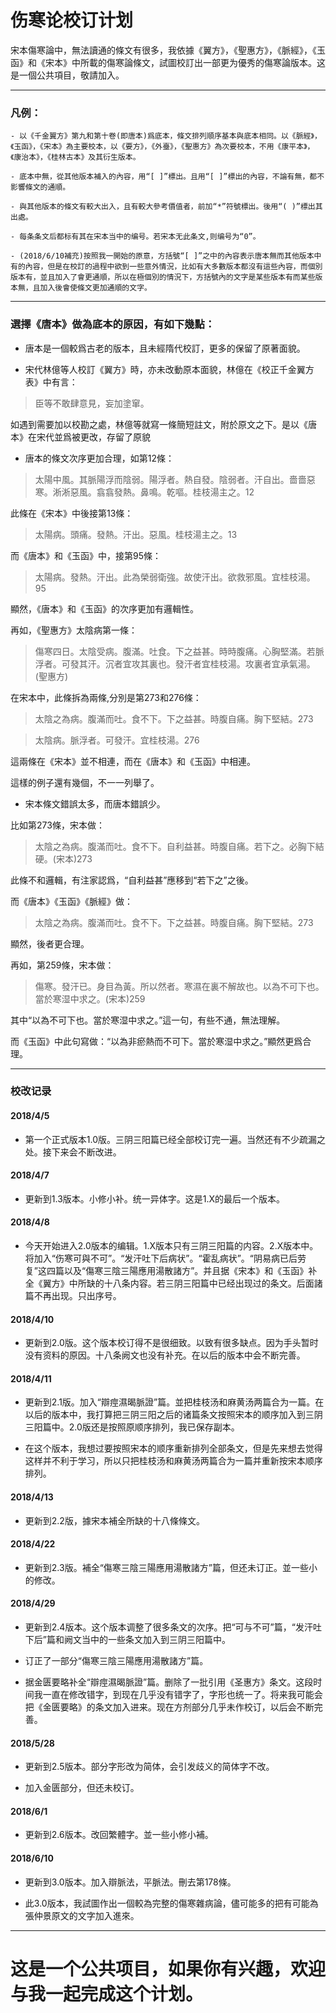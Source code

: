 # 伤寒论校订计划
宋本傷寒論中，無法讀通的條文有很多，我依據《翼方》，《聖惠方》，《脈經》，《玉函》和《宋本》中所載的傷寒論條文，試圖校訂出一部更为優秀的傷寒論版本。这是一個公共項目，敬請加入。

***

### 凡例：

```
- 以《千金翼方》第九和第十卷(即唐本)爲底本，條文排列順序基本與底本相同。以《脈經》，《玉函》，《宋本》為主要校本，以《要方》，《外臺》，《聖惠方》為次要校本，不用《康平本》，《康治本》，《桂林古本》及其衍生版本。

- 底本中無，從其他版本補入的內容，用“[ ]”標出。且用“[ ]”標出的內容，不論有無，都不影響條文的通順。

- 與其他版本的條文有較大出入，且有較大參考價值者，前加“*”符號標出。後用“( )”標出其出處。

- 每条条文后都标有其在宋本当中的编号。若宋本无此条文,则编号为“0”。

- (2018/6/10補充)按照我一開始的原意，方括號“[ ]”之中的內容表示唐本無而其他版本中有的內容，但是在校訂的過程中欲到一些意外情況，比如有大多數版本都沒有這些內容，而個別版本有，並且加入了會更通順，所以在極個別的情況下，方括號內的文字是某些版本有而某些版本無，且加入後會使條文更加通順的文字。

```
***

### 選擇《唐本》做為底本的原因，有如下幾點：

- 唐本是一個較爲古老的版本，且未經隋代校訂，更多的保留了原著面貌。

- 宋代林億等人校訂《翼方》時，亦未改動原本面貌，林億在《校正千金翼方表》中有言：

> 臣等不敢肆意見，妄加塗窜。

如遇到需要加以校勘之處，林億等就寫一條簡短註文，附於原文之下。是以《唐本》在宋代並爲被更改，存留了原貌
  
- 唐本的條文次序更加合理，如第12條：

> 太陽中風。其脈陽浮而陰弱。陽浮者。熱自發。陰弱者。汗自出。嗇嗇惡寒。淅淅惡風。翕翕發熱。鼻鳴。乾嘔。桂枝湯主之。12

此條在《宋本》中後接第13條：

> 太陽病。頭痛。發熱。汗出。惡風。桂枝湯主之。13

而《唐本》和《玉函》中，接第95條：

>太陽病。發熱。汗出。此為榮弱衛強。故使汗出。欲救邪風。宜桂枝湯。95

顯然，《唐本》和《玉函》的次序更加有邏輯性。

再如，《聖惠方》太陰病第一條：

> 傷寒四日。太陰受病。腹滿。吐食。下之益甚。時時腹痛。心胸堅滿。若脈浮者。可發其汗。沉者宜攻其裏也。發汗者宜桂枝湯。攻裏者宜承氣湯。(聖惠方)

在宋本中，此條拆為兩條,分別是第273和276條：

> 太陰之為病。腹滿而吐。食不下。下之益甚。時腹自痛。胸下堅結。273

> 太陰病。脈浮者。可發汗。宜桂枝湯。276

這兩條在《宋本》並不相連，而在《唐本》和《玉函》中相連。

這樣的例子還有幾個，不一一列舉了。

- 宋本條文錯誤太多，而唐本錯誤少。

比如第273條，宋本做：

> 太陰之為病。腹滿而吐。食不下。自利益甚。時腹自痛。若下之。必胸下結硬。(宋本)273

此條不和邏輯，有注家認爲，“自利益甚”應移到“若下之”之後。

而《唐本》《玉函》《脈經》做：

> 太陰之為病。腹滿而吐。食不下。下之益甚。時腹自痛。胸下堅結。273

顯然，後者更合理。

再如，第259條，宋本做：

> 傷寒。發汗已。身目為黃。所以然者。寒濕在裏不解故也。以為不可下也。當於寒湿中求之。(宋本)259

其中“以為不可下也。當於寒湿中求之。”這一句，有些不通，無法理解。

而《玉函》中此句寫做：“以為非瘀熱而不可下。當於寒湿中求之。”顯然更爲合理。

***

### 校改记录

#### 2018/4/5

- 第一个正式版本1.0版。三阴三阳篇已经全部校订完一遍。当然还有不少疏漏之处。接下来会不断改进。

#### 2018/4/7

- 更新到1.3版本。小修小补。统一异体字。这是1.X的最后一个版本。

#### 2018/4/8

- 今天开始进入2.0版本的编辑。1.X版本只有三阴三阳篇的内容。2.X版本中。将加入“伤寒可與不可”。“发汗吐下后病状”。“霍乱病状”。“阴易病已后劳复”这四篇以及“傷寒三陰三陽應用湯散諸方”。并且据《宋本》和《玉函》补全《翼方》中所缺的十八条内容。若三阴三阳篇中已经出现过的条文。后面諸篇不再出现。只出序号。

#### 2018/4/10

- 更新到2.0版。这个版本校订得不是很细致。以致有很多缺点。因为手头暂时没有资料的原因。十八条阙文也没有补充。在以后的版本中会不断完善。

#### 2018/4/11

- 更新到2.1版。加入“辯痙濕暍脈證”篇。並把桂枝汤和麻黄汤两篇合为一篇。在以后的版本中，我打算把三阴三阳之后的诸篇条文按照宋本的顺序加入到三阴三阳篇中。2.0版还是按照原顺序排列，我已保存副本。

- 在这个版本，我想过要按照宋本的顺序重新排列全部条文，但是先来想去觉得这样并不利于学习，所以只把桂枝汤和麻黄汤两篇合为一篇并重新按宋本顺序排列。

#### 2018/4/13

- 更新到2.2版，據宋本補全所缺的十八條條文。

#### 2018/4/22

- 更新到2.3版。補全“傷寒三陰三陽應用湯散諸方”篇，但还未订正。並一些小的修改。

#### 2018/4/29

- 更新到2.4版本。这个版本调整了很多条文的次序。把“可与不可”篇，“发汗吐下后”篇和阙文当中的一些条文加入到三阴三阳篇中。

- 订正了一部分“傷寒三陰三陽應用湯散諸方”篇。

- 据金匮要略补全“辯痙濕暍脈證”篇。删除了一批引用《圣惠方》条文。这段时间我一直在修改错字，到现在几乎没有错字了，字形也统一了。将来我可能会把《金匮要略》的条文加入进来。现在方剂部分几乎未作校订，以后会不断完善。

#### 2018/5/28

- 更新到2.5版本。部分字形改为简体，会引发歧义的简体字不改。

- 加入金匮部分，但还未校订。

#### 2018/6/1

- 更新到2.6版本。改回繁體字。並一些小修小補。

#### 2018/6/10

- 更新到3.0版本。加入辯脈法，平脈法。刪去第178條。

- 此3.0版本，我試圖作出一個較為完整的傷寒雜病論，儘可能多的把有可能為張仲景原文的文字加入進來。

***

# 这是一个公共项目，如果你有兴趣，欢迎与我一起完成这个计划。
